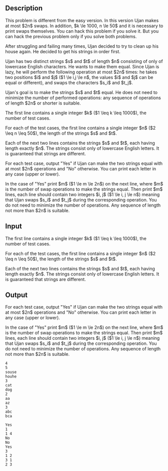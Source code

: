 ## Description

<div><p><span class="tex-font-style-it">This problem is different from the easy version. In this version Ujan makes at most $2n$ swaps. In addition, $k \le 1000, n \le 50$ and it is necessary to print swaps themselves. You can hack this problem if you solve it. But you can hack the previous problem only if you solve both problems.</span></p><p>After struggling and failing many times, Ujan decided to try to clean up his house again. He decided to get his strings in order first.</p><p>Ujan has two <span class="tex-font-style-bf">distinct</span> strings $s$ and $t$ of length $n$ consisting of only of lowercase English characters. He wants to make them equal. Since Ujan is lazy, he will perform the following operation at most $2n$ times: he takes two positions $i$ and $j$ ($1 \le i,j \le n$, the values $i$ and $j$ can be equal or different), and swaps the characters $s_i$ and $t_j$.</p><p>Ujan's goal is to make the strings $s$ and $t$ equal. He does not need to minimize the number of performed operations: <span class="tex-font-style-bf">any</span> sequence of operations of length $2n$ or shorter is suitable.</p></div><div class="input-specification"><p>The first line contains a single integer $k$ ($1 \leq k \leq 1000$), the number of test cases.</p><p>For each of the test cases, the first line contains a single integer $n$ ($2 \leq n \leq 50$), the length of the strings $s$ and $t$. </p><p>Each of the next two lines contains the strings $s$ and $t$, each having length exactly $n$. The strings consist only of lowercase English letters. It is guaranteed that strings are different.</p></div><div class="output-specification"><p>For each test case, output "<span class="tex-font-style-tt">Yes</span>" if Ujan can make the two strings equal with at most $2n$ operations and "<span class="tex-font-style-tt">No</span>" otherwise. You can print each letter in any case (upper or lower).</p><p>In the case of "<span class="tex-font-style-tt">Yes</span>" print $m$ ($1 \le m \le 2n$) on the next line, where $m$ is the number of swap operations to make the strings equal. Then print $m$ lines, each line should contain two integers $i, j$ ($1 \le i, j \le n$) meaning that Ujan swaps $s_i$ and $t_j$ during the corresponding operation. You do not need to minimize the number of operations. Any sequence of length not more than $2n$ is suitable.</p></div>

## Input

<p>The first line contains a single integer $k$ ($1 \leq k \leq 1000$), the number of test cases.</p><p>For each of the test cases, the first line contains a single integer $n$ ($2 \leq n \leq 50$), the length of the strings $s$ and $t$. </p><p>Each of the next two lines contains the strings $s$ and $t$, each having length exactly $n$. The strings consist only of lowercase English letters. It is guaranteed that strings are different.</p>

## Output

<p>For each test case, output "<span class="tex-font-style-tt">Yes</span>" if Ujan can make the two strings equal with at most $2n$ operations and "<span class="tex-font-style-tt">No</span>" otherwise. You can print each letter in any case (upper or lower).</p><p>In the case of "<span class="tex-font-style-tt">Yes</span>" print $m$ ($1 \le m \le 2n$) on the next line, where $m$ is the number of swap operations to make the strings equal. Then print $m$ lines, each line should contain two integers $i, j$ ($1 \le i, j \le n$) meaning that Ujan swaps $s_i$ and $t_j$ during the corresponding operation. You do not need to minimize the number of operations. Any sequence of length not more than $2n$ is suitable.</p>





```input1
4
5
souse
houhe
3
cat
dog
2
aa
az
3
abc
bca
```




```output1
Yes
1
1 4
No
No
Yes
3
1 2
3 1
2 3
```


